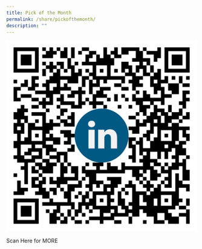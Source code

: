 ```yaml
---
title: Pick of the Month
permalink: /share/pickofthemonth/
description: ""
---
```

![LinkedIn_CHILD](/images/linkedin_child%20qr-code.png)

Scan Here for MORE